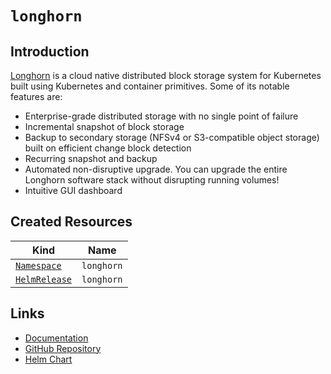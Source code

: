 # `longhorn`

## Introduction

[Longhorn](https://longhorn.io) is a cloud native distributed block storage system for Kubernetes built using Kubernetes and container primitives. Some of its notable features are:

- Enterprise-grade distributed storage with no single point of failure
- Incremental snapshot of block storage
- Backup to secondary storage (NFSv4 or S3-compatible object storage) built on efficient change block detection
- Recurring snapshot and backup
- Automated non-disruptive upgrade. You can upgrade the entire Longhorn software stack without disrupting running volumes!
- Intuitive GUI dashboard

## Created Resources

| Kind                              | Name       |
| --------------------------------- | ---------- |
| [`Namespace`][ref-namespace]      | `longhorn` |
| [`HelmRelease`][ref-helm-release] | `longhorn` |

[ref-namespace]: https://kubernetes.io/docs/reference/kubernetes-api/cluster-resources/namespace-v1/
[ref-helm-release]: https://fluxcd.io/docs/components/helm/helmreleases/

## Links

- [Documentation](https://longhorn.io/docs/)
- [GitHub Repository](https://github.com/longhorn/longhorn)
- [Helm Chart](https://github.com/longhorn/charts/tree/master/charts/longhorn)
